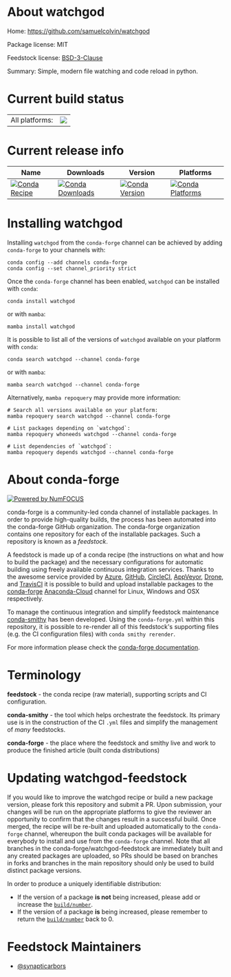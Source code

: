 About watchgod
==============

Home: https://github.com/samuelcolvin/watchgod

Package license: MIT

Feedstock license: [BSD-3-Clause](https://github.com/conda-forge/watchgod-feedstock/blob/main/LICENSE.txt)

Summary: Simple, modern file watching and code reload in python.

Current build status
====================


<table><tr><td>All platforms:</td>
    <td>
      <a href="https://dev.azure.com/conda-forge/feedstock-builds/_build/latest?definitionId=10071&branchName=main">
        <img src="https://dev.azure.com/conda-forge/feedstock-builds/_apis/build/status/watchgod-feedstock?branchName=main">
      </a>
    </td>
  </tr>
</table>

Current release info
====================

| Name | Downloads | Version | Platforms |
| --- | --- | --- | --- |
| [![Conda Recipe](https://img.shields.io/badge/recipe-watchgod-green.svg)](https://anaconda.org/conda-forge/watchgod) | [![Conda Downloads](https://img.shields.io/conda/dn/conda-forge/watchgod.svg)](https://anaconda.org/conda-forge/watchgod) | [![Conda Version](https://img.shields.io/conda/vn/conda-forge/watchgod.svg)](https://anaconda.org/conda-forge/watchgod) | [![Conda Platforms](https://img.shields.io/conda/pn/conda-forge/watchgod.svg)](https://anaconda.org/conda-forge/watchgod) |

Installing watchgod
===================

Installing `watchgod` from the `conda-forge` channel can be achieved by adding `conda-forge` to your channels with:

```
conda config --add channels conda-forge
conda config --set channel_priority strict
```

Once the `conda-forge` channel has been enabled, `watchgod` can be installed with `conda`:

```
conda install watchgod
```

or with `mamba`:

```
mamba install watchgod
```

It is possible to list all of the versions of `watchgod` available on your platform with `conda`:

```
conda search watchgod --channel conda-forge
```

or with `mamba`:

```
mamba search watchgod --channel conda-forge
```

Alternatively, `mamba repoquery` may provide more information:

```
# Search all versions available on your platform:
mamba repoquery search watchgod --channel conda-forge

# List packages depending on `watchgod`:
mamba repoquery whoneeds watchgod --channel conda-forge

# List dependencies of `watchgod`:
mamba repoquery depends watchgod --channel conda-forge
```


About conda-forge
=================

[![Powered by
NumFOCUS](https://img.shields.io/badge/powered%20by-NumFOCUS-orange.svg?style=flat&colorA=E1523D&colorB=007D8A)](https://numfocus.org)

conda-forge is a community-led conda channel of installable packages.
In order to provide high-quality builds, the process has been automated into the
conda-forge GitHub organization. The conda-forge organization contains one repository
for each of the installable packages. Such a repository is known as a *feedstock*.

A feedstock is made up of a conda recipe (the instructions on what and how to build
the package) and the necessary configurations for automatic building using freely
available continuous integration services. Thanks to the awesome service provided by
[Azure](https://azure.microsoft.com/en-us/services/devops/), [GitHub](https://github.com/),
[CircleCI](https://circleci.com/), [AppVeyor](https://www.appveyor.com/),
[Drone](https://cloud.drone.io/welcome), and [TravisCI](https://travis-ci.com/)
it is possible to build and upload installable packages to the
[conda-forge](https://anaconda.org/conda-forge) [Anaconda-Cloud](https://anaconda.org/)
channel for Linux, Windows and OSX respectively.

To manage the continuous integration and simplify feedstock maintenance
[conda-smithy](https://github.com/conda-forge/conda-smithy) has been developed.
Using the ``conda-forge.yml`` within this repository, it is possible to re-render all of
this feedstock's supporting files (e.g. the CI configuration files) with ``conda smithy rerender``.

For more information please check the [conda-forge documentation](https://conda-forge.org/docs/).

Terminology
===========

**feedstock** - the conda recipe (raw material), supporting scripts and CI configuration.

**conda-smithy** - the tool which helps orchestrate the feedstock.
                   Its primary use is in the construction of the CI ``.yml`` files
                   and simplify the management of *many* feedstocks.

**conda-forge** - the place where the feedstock and smithy live and work to
                  produce the finished article (built conda distributions)


Updating watchgod-feedstock
===========================

If you would like to improve the watchgod recipe or build a new
package version, please fork this repository and submit a PR. Upon submission,
your changes will be run on the appropriate platforms to give the reviewer an
opportunity to confirm that the changes result in a successful build. Once
merged, the recipe will be re-built and uploaded automatically to the
`conda-forge` channel, whereupon the built conda packages will be available for
everybody to install and use from the `conda-forge` channel.
Note that all branches in the conda-forge/watchgod-feedstock are
immediately built and any created packages are uploaded, so PRs should be based
on branches in forks and branches in the main repository should only be used to
build distinct package versions.

In order to produce a uniquely identifiable distribution:
 * If the version of a package **is not** being increased, please add or increase
   the [``build/number``](https://docs.conda.io/projects/conda-build/en/latest/resources/define-metadata.html#build-number-and-string).
 * If the version of a package **is** being increased, please remember to return
   the [``build/number``](https://docs.conda.io/projects/conda-build/en/latest/resources/define-metadata.html#build-number-and-string)
   back to 0.

Feedstock Maintainers
=====================

* [@synapticarbors](https://github.com/synapticarbors/)

